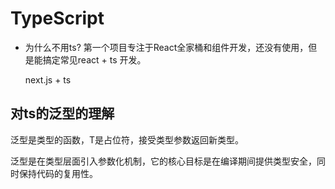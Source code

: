 # TypeScript 

- 为什么不用ts?
    第一个项目专注于React全家桶和组件开发，还没有使用，但是能搞定常见react + ts 开发。

    next.js + ts

## 对ts的泛型的理解

泛型是类型的函数，T是占位符，接受类型参数返回新类型。

泛型是在类型层面引入参数化机制，它的核心目标是在编译期间提供类型安全，同时保持代码的复用性。